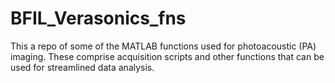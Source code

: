 # BFIL_Verasonics_fns
This a repo of some of the MATLAB functions used for photoacoustic (PA) imaging. These comprise acquisition scripts and other functions that can be used for streamlined data analysis. 
